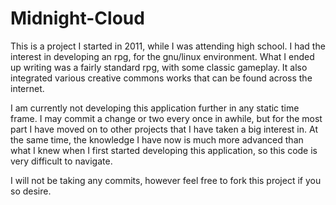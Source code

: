 Midnight-Cloud
==============

This is a project I started in 2011, while I was attending high school. I had the interest in developing an rpg, for the gnu/linux environment. What I ended up writing was a fairly standard rpg, with some classic gameplay. It also integrated
various creative commons works that can be found across the internet.


I am currently not developing this application further in any static time frame. I may commit a change or two every once in
awhile, but for the most part I have moved on to other projects that I have taken a big interest in. At the same time, the
knowledge I have now is much more advanced than what I knew when I first started developing this application, so this code
is very difficult to navigate.


I will not be taking any commits, however feel free to fork this project if you so desire.
